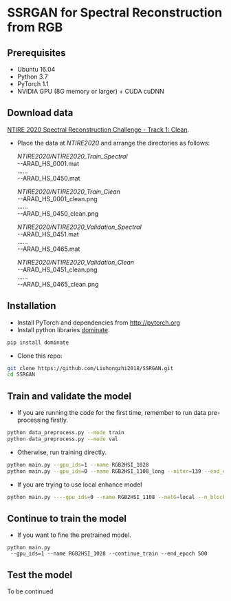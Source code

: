 # SSRGAN for Spectral Reconstruction from RGB

## Prerequisites
- Ubuntu 16.04
- Python 3.7
- PyTorch 1.1
- NVIDIA GPU (8G memory or larger) + CUDA cuDNN

## Download data
[NTIRE 2020 Spectral Reconstruction Challenge - Track 1: Clean](https://competitions.codalab.org/competitions/22225).

- Place the data at *NTIRE2020* and arrange the directories as follows:

    *NTIRE2020/NTIRE2020_Train_Spectral*  
    --ARAD_HS_0001.mat  
    ......  
    --ARAD_HS_0450.mat  
    
    *NTIRE2020/NTIRE2020_Train_Clean*  
    --ARAD_HS_0001_clean.png   
    ......  
    --ARAD_HS_0450_clean.png  
    
    *NTIRE2020/NTIRE2020_Validation_Spectral*  
    --ARAD_HS_0451.mat   
    ......  
    --ARAD_HS_0465.mat  
    
    *NTIRE2020/NTIRE2020_Validation_Clean*  
    --ARAD_HS_0451_clean.png  
    ......  
    --ARAD_HS_0465_clean.png  


## Installation
- Install PyTorch and dependencies from http://pytorch.org
- Install python libraries [dominate](https://github.com/Knio/dominate).
```bash
pip install dominate 
```
- Clone this repo:
```bash
git clone https://github.com/Liuhongzhi2018/SSRGAN.git
cd SSRGAN
```

## Train and validate the model
- If you are running the code for the first time, remember to run data pre-processing firstly.
```bash
python data_preprocess.py --mode train
python data_preprocess.py --mode val
```    
- Otherwise, run training directly.
```bash
python main.py --gpu_ids=1 --name RGB2HSI_1028
python main.py --gpu_ids=0 --name RGB2HSI_1108_long --niter=139 --end_epoch=300
``` 
- If you are trying to use local enhance model
```bash 
python main.py ----gpu_ids=0 --name RGB2HSI_1108 --netG=local --n_blocks_global=4
```

## Continue to train the model
- If you want to fine the pretrained model.
```
python main.py
 --gpu_ids=1 --name RGB2HSI_1028 --continue_train --end_epoch 500
```

## Test the model

To be continued
